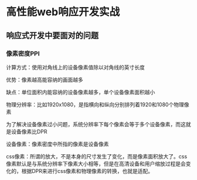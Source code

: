 # 高性能web响应开发实战

## 响应式开发中要面对的问题

### 像素密度PPI

计算方式：使用对角线上的设备像素值除以对角线的英寸长度

优势：像素越高能容纳的画面越多

缺点：单位面积内能容纳的设备像素越多，单个设备像素面积越小

物理分辨率：比如1920x1080，是指横向和纵向分别排列着1920和1080个物理像素

为了解决设备像素过小问题，系统分辨率下每个像素会等于多个设备像素，而这就是设备像素比DPR

设备像素：像素密度中所指的像素是设备像素

css像素：所谓的放大，不是本身的尺寸发生了变化，而是像素面积放大了。css像素默认是与系统分辨率下像素大小相等，但是在高清设备和用户缩放过程是会变化的，根据DPR来进行css像素和物理像素的转换，也就是适配。
